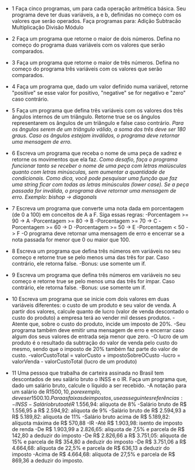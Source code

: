 - 1 Faça cinco programas, um para cada operação aritmética básica. Seu programa deve ter duas variáveis, a e b, definidas no começo com os valores que serão operados. Faça programas para:
Adição
Subtracão
Multiplicação
Divisão
Módulo

- 2 Faça um programa que retorne o maior de dois números. Defina no começo do programa duas variáveis com os valores que serão comparados.

- 3 Faça um programa que retorne o maior de três números. Defina no começo do programa três variáveis com os valores que serão comparados.

- 4 Faça um programa que, dado um valor definido numa variável, retorne "positive" se esse valor for positivo, "negative" se for negativo e "zero" caso contrário.

- 5 Faça um programa que defina três variáveis com os valores dos três ângulos internos de um triângulo. Retorne true se os ângulos representarem os ângulos de um triângulo e false caso contrário. *Para os ângulos serem de um triângulo válido, a soma dos três deve ser 180 graus. Caso os ângulos estejam inválidos, o programa deve retornar uma mensagem de erro.*

- 6 Escreva um programa que receba o nome de uma peça de xadrez e retorne os movimentos que ela faz.
    *Como desafio, faça o programa funcionar tanto se receber o nome de uma peça com letras maiúsculas quanto com letras minúsculas, sem aumentar a quantidade de condicionais.*
    *Como dica, você pode pesquisar uma função que faz uma string ficar com todas as letras minúsculas (lower case).*
    *Se a peça passada for inválida, o programa deve retornar uma mensagem de erro.*
    *Exemplo: bishop -> diagonals*

- 7 Escreva um programa que converte uma nota dada em porcentagem (de 0 a 100) em conceitos de A a F. Siga essas regras:
    -Porcentagem >= 90 -> A
    -Porcentagem >= 80 -> B
    -Porcentagem >= 70 -> C
    -Porcentagem >= 60 -> D
    -Porcentagem >= 50 -> E
    -Porcentagem < 50 -> F
    -O programa deve retornar uma mensagem de erro e encerrar se a nota passada for menor que 0 ou maior que 100.

- 8 Escreva um programa que defina três números em variáveis no seu começo e retorne true se pelo menos uma das três for par. Caso contrário, ele retorna false.
    -Bonus: use somente um if.

- 9 Escreva um programa que defina três números em variáveis no seu começo e retorne true se pelo menos uma das três for ímpar. Caso contrário, ele retorna false.
    -Bonus: use somente um if.

- 10 Escreva um programa que se inicie com dois valores em duas variáveis diferentes: o custo de um produto e seu valor de venda. A partir dos valores, calcule quanto de lucro (valor de venda descontado o custo do produto) a empresa terá ao vender mil desses produtos.
    -Atente que, sobre o custo do produto, incide um imposto de 20%.
    -Seu programa também deve emitir uma mensagem de erro e encerrar caso algum dos seus valores de entrada seja menor que zero.
    -O lucro de um produto é o resultado da subtração do valor de venda pelo custo do mesmo, sendo que o imposto de 20% também faz parte do valor de custo.
    -valorCustoTotal = valorCusto + impostoSobreOCusto
    -lucro = valorVenda - valorCustoTotal (lucro de um produto)

- 11 Uma pessoa que trabalha de carteira assinada no Brasil tem descontados de seu salário bruto o INSS e o IR. Faça um programa que, dado um salário bruto, calcule o líquido a ser recebido.
    -A notação para um salário de R$1500,10, por exemplo, deve ser 1500.10. Para as faixas de impostos, use as seguintes referências:
    -INSS
        -Salário bruto até R$ 1.556,94: alíquota de 8%
        -Salário bruto de R$ 1.556,95 a R$ 2.594,92: alíquota de 9%
        -Salário bruto de R$ 2.594,93 a R$ 5.189,82: alíquota de 11%
        -Salário bruto acima de R$ 5.189,82: alíquota máxima de R$ 570,88
    -IR
        -Até R$ 1.903,98: isento de imposto de renda
        -De R$ 1.903,99 a 2.826,65: alíquota de 7,5% e parcela de R$ 142,80 a deduzir do imposto
        -De R$ 2.826,66 a R$ 3.751,05: alíquota de 15% e parcela de R$ 354,80 a deduzir do imposto
        -De R$ 3.751,06 a R$ 4.664,68: alíquota de 22,5% e parcela de R$ 636,13 a deduzir do imposto
        -Acima de R$ 4.664,68: alíquota de 27,5% e parcela de R$ 869,36 a deduzir do imposto.